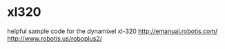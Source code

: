 # xl320
helpful sample code for the dynamixel xl-320
http://emanual.robotis.com/
http://www.robotis.us/roboplus2/
